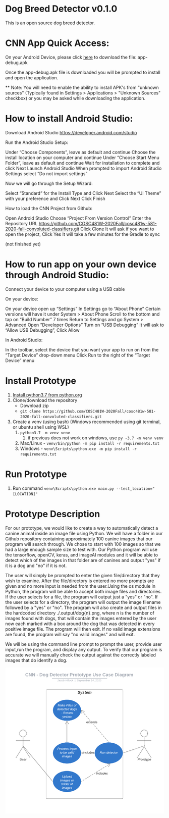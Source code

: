 # Dog Breed Detector v0.1.0
This is an open source dog breed detector.

# CNN App Quick Access: 

On your Android Device, please click [here](https://github.com/COSC481W-2020Fall/cosc481w-581-2020-fall-convoluted-classifiers/blob/App-Installation-Documentation/App%20APK/app-debug.apk) to download the file: app-debug.apk

Once the app-debug.apk file is downloaded you will be prompted to install and open the application.

** Note: You will need to enable the ability to install APK's from "unknown sources" (Typically found in Settings > Applications > "Unknown Sources" checkbox) or you may be asked while downloading the application.

# How to install Android Studio:

Download Android Studio
https://developer.android.com/studio

Run the Android Studio Setup:

Under “Choose Components”, leave as default and continue
Choose the install location on your computer and continue
Under “Choose Start Menu Folder”, leave as default and continue
Wait for installation to complete and click Next
Launch Android Studio
When prompted to import Android Studio Settings select “Do not import settings”

Now we will go through the Setup Wizard:

Select “Standard” for the Install Type and Click Next
Select the “UI Theme” with your preference and Click Next
Click Finish


How to load the CNN Project from Github:

Open Android Studio
Choose “Project From Version Control”
Enter the Repository URL
https://github.com/COSC481W-2020Fall/cosc481w-581-2020-fall-convoluted-classifiers.git
Click Clone
It will ask if you want to open the project, Click Yes
It will take a few minutes for the Gradle to sync

(not finished yet)


# How to run app on your own device through Android Studio:

Connect your device to your computer using a USB cable

On your device:

On your device open up “Settings”
In Settings go to “About Phone”
Certain versions will have it under System > About Phone
Scroll to the bottom and tap on “Build Number” 7 times
Return to Settings and go System > Advanced
Open “Developer Options”
Turn on “USB Debugging”
It will ask to “Allow USB Debugging”, Click Allow

In Android Studio:

In the toolbar, select the device that you want your app to run on from the “Target Device” drop-down menu
Click Run to the right of the “Target Device” menu
   


# Install Prototype
1. [Install python3.7 from python.org](https://www.python.org/downloads/)
2. Clone/download the repository
   - Download zip
   - `git clone https://github.com/COSC481W-2020Fall/cosc481w-581-2020-fall-convoluted-classifiers.git`
3. Create a venv (using bash) (Windows recommended using git terminal, or ubuntu shell using WSL)
    1. `python3.7 -m venv venv`
       1. if previous does not work on windows, use `py -3.7 -m venv venv`
    2. Mac/Linux - `venv/bin/python -m pip install -r requirements.txt`
    3. Windows   - `venv\Scripts\python.exe -m pip install -r requirements.txt`

# Run Prototype
1. Run command `venv\Scripts\python.exe main.py --test_location="[LOCATION]"`

# Prototype Description

For our prototype, we would like to create a way to automatically detect a canine animal inside an image file using Python. We will have a folder in our Github repository containing approximately 100 canine images that our program will search through. We chose to start with 100 images so that we had a large enough sample size to test with. Our Python program will use the tensorflow, openCV, keras, and imageAI modules and it will be able to detect which of the images in that folder are of canines and output "yes" if it is a dog and "no" if it is not. 

The user will simply be prompted to enter the given file/directory that they wish to examine. After the file/directory is entered no more prompts are given and no more input is needed from the user.Using the os module in Python, the program will be able to accept both image files and directories. If the user selects for a file, the program will output just a "yes" or "no". If the user selects for a directory, the program will output the image filename followed by a "yes" or "no". The program will also create and output files in the hardcoded directory ./.output/dog{n}.png, where n is the number of images found with dogs, that will contain the images entered by the user now each marked with a box around the dog that was detected in every positive image file. The program will then exit. If no valid image extensions are found, the program will say "no valid images" and will exit.

We will be using the command line prompt to prompt the user, provide user input,run the program, and display any output. To verify that our program is accurate we will manually check the output against the correctly labeled images that do identify a dog. 

![Prototype use case diagram](useCaseDiagram.png)
